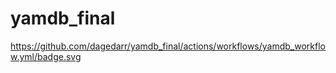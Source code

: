 # yamdb_final
https://github.com/dagedarr/yamdb_final/actions/workflows/yamdb_workflow.yml/badge.svg